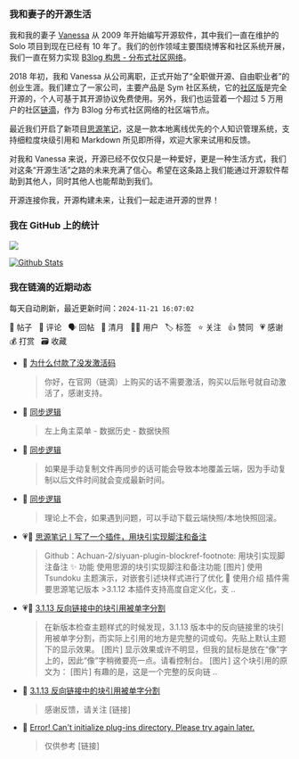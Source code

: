 ### 我和妻子的开源生活

我和我的妻子 [Vanessa](https://github.com/Vanessa219) 从 2009 年开始编写开源软件，其中我们一直在维护的 Solo 项目到现在已经有 10 年了。我们的创作领域主要围绕博客和社区系统开展，我们一直在努力实现 [B3log 构思 - 分布式社区网络](https://ld246.com/article/1546941897596)。

2018 年初，我和 Vanessa 从公司离职，正式开始了“全职做开源、自由职业者”的创业生涯。我们建立了一家公司，主要产品是 Sym 社区系统，它的[社区版](https://github.com/88250/symphony)是完全开源的，个人可基于其开源协议免费使用。另外，我们也运营着一个超过 5 万用户的社区[链滴](https://ld246.com)，作为 B3log 分布式社区网络的社区端节点。

最近我们开启了新项目[思源笔记](https://github.com/siyuan-note/siyuan)，这是一款本地离线优先的个人知识管理系统，支持细粒度块级引用和 Markdown 所见即所得，欢迎大家来试用和反馈。

对我和 Vanessa 来说，开源已经不仅仅只是一种爱好，更是一种生活方式，我们对这条“开源生活”之路的未来充满了信心。希望在这条路上我们能通过开源软件帮助到其他人，同时其他人也能帮助到我们。

开源连接你我，开源构建未来，让我们一起走进开源的世界！

### 我在 GitHub 上的统计

<a title="Hits" target="_blank" href="https://github.com/88250/88250"><img src="https://hits.b3log.org/88250/88250.svg"></a>

[![Github Stats](https://github-readme-stats.vercel.app/api?username=88250&theme=tokyonight&show_icons=true)](https://github.com/88250)

<!--events start -->

### 我在链滴的近期动态

每天自动刷新，最近更新时间：`2024-11-21 16:07:02`

📝 帖子 &nbsp; 💬 评论 &nbsp; 🗣 回帖 &nbsp; 🌙 清月 &nbsp; 👨‍💻 用户 &nbsp; 🏷️ 标签 &nbsp; ⭐️ 关注 &nbsp; 👍 赞同 &nbsp; 💗 感谢 &nbsp; 💰 打赏 &nbsp; 🗃 收藏

* 💬 [为什么付款了没发激活码](https://ld246.com/article/1732155267279/comment/1732156785988#comments)

  > 你好，在官网（链滴）上购买的话不需要激活，购买以后账号就自动激活了，感谢支持。
* 💬 [同步逻辑](https://ld246.com/article/1732147552389/comment/1732155911428#comments)

  > 左上角主菜单 - 数据历史 - 数据快照
* 💬 [同步逻辑](https://ld246.com/article/1732147552389/comment/1732155058402#comments)

  > 如果是手动复制文件再同步的话可能会导致本地覆盖云端，因为手动复制以后文件时间就会变成最新时间。
* 💬 [同步逻辑](https://ld246.com/article/1732147552389/comment/1732154961249#comments)

  > 理论上不会，如果遇到问题，可以手动下载云端快照/本地快照回滚。
* 💗📝 [思源笔记丨写了一个插件，用块引实现脚注和备注](https://ld246.com/article/1731926261185)

  > Github：Achuan-2/siyuan-plugin-blockref-footnote: 用块引实现脚注备注 ✨ 功能 使用思源的块引实现脚注和备注功能 [图片] 使用 Tsundoku 主题演示，对嵌套引述块样式进行了优化 📝 使用介绍 插件需要思源笔记版本 &gt;3.1.12 本插件支持高度自定义化，支 ..
* 💗📝 [3.1.13 反向链接中的块引用被单字分割](https://ld246.com/article/1732071969646)

  > 在新版本检查主题样式的时候发现，3.1.13 版本中的反向链接里的块引用被单字分割，而实际上引用的地方是完整的词或句。先贴上默认主题下的显示效果。 [图片] 显示效果或许不明显，但我的鼠标是放在“像”字上的，因此“像”字稍微要亮一点。请看控制台。 [图片] 这个块引用的原文为： [图片] 有趣的是，这是一个完整的反向链 ..
* 💬 [3.1.13 反向链接中的块引用被单字分割](https://ld246.com/article/1732071969646/comment/1732073932018#comments)

  > 感谢反馈，请关注 [链接]
* 💬 [Error! Can't initialize plug-ins directory. Please try again later.](https://ld246.com/article/1732073596159/comment/1732073691481#comments)

  > 仅供参考 [链接]


<!--events end -->
